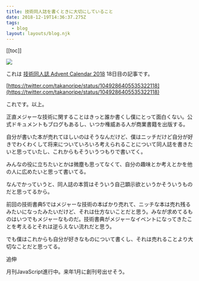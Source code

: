 ```yaml
---
title: 技術同人誌を書くときに大切にしていること
date: 2018-12-19T14:36:37.275Z
tags:
  - blog
layout: layouts/blog.njk
---
```


[[toc]]

![](https://cdn-images-1.medium.com/max/800/1*fsqmavKkZ3drAUUqH6cSSw.png)

これは [技術同人誌 Advent Calendar 2018](https://adventar.org/calendars/2877) 18日目の記事です。

[https://twitter.com/takanoripe/status/1049286405535322118](https://twitter.com/takanoripe/status/1049286405535322118)

これです。以上。

正直メジャーな技術に関することはきっと誰か書くし僕にとって面白くない。公式ドキュメントもブログもあるし、いつか権威ある人が商業書籍を出版する。

自分が書いた本が売れてほしいのはそうなんだけど、僕はニッチだけど自分が好きでわくわくして将来についていろいろ考えられることについて同人誌を書きたいと思っていたし、これからもそういうつもりで書いてく。

みんなの役に立ちたいとかは微塵も思ってなくて、自分の趣味とか考えとかを他の人に広めたいと思って書いてる。

なんでかっていうと、同人誌の本質はそういう自己顕示欲というかそういうものだと思ってるから。

前回の技術書典5ではメジャーな技術の本ばかり売れて、ニッチな本は売れ残るみたいになったみたいだけど、それは仕方ないことだと思う。みなが求めてるものはいつでもメジャーなものだ。技術書典がメジャーなイベントになってきたことを考えるとそれは逆らえない流れだと思う。

でも僕はこれからも自分が好きなものについて書くし、それは売れることより大切なことだと思ってる。

追伸

月刊JavaScript進行中。来年1月に創刊号出せそう。